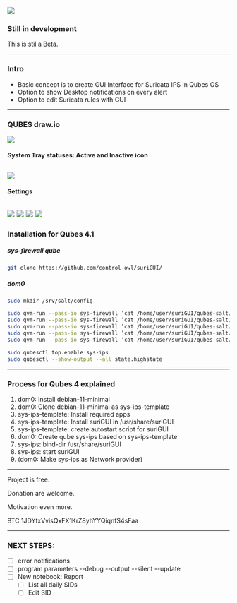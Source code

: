 ![](https://github.com/control-owl/suriGUI/blob/main/res/suriGUI.png)

### Still in development

This is stil a Beta.

-------------

### Intro

- Basic concept is to create GUI Interface for Suricata IPS in Qubes OS
- Option to show Desktop notifications on every alert
- Option to edit Suricata rules with GUI

-------------

### QUBES draw.io

![](https://github.com/control-owl/suriGUI/blob/main/res/sys-ips.jpg)


#### System Tray statuses: Active and Inactive icon
![](https://github.com/control-owl/suriGUI/blob/main/res/preview/status.png)
-------------

#### Settings
![](https://github.com/control-owl/suriGUI/blob/main/res/preview/settings-1.png)
![](https://github.com/control-owl/suriGUI/blob/main/res/preview/settings-2.png)
![](https://github.com/control-owl/suriGUI/blob/main/res/preview/settings-3.png)
![](https://github.com/control-owl/suriGUI/blob/main/res/preview/settings-4.png)
-------------

### Installation for Qubes 4.1

##### sys-firewall qube
```sh
git clone https://github.com/control-owl/suriGUI/
```
##### dom0
```sh
sudo mkdir /srv/salt/config

sudo qvm-run --pass-io sys-firewall ’cat /home/user/suriGUI/qubes-salt/sys-ips.top’ | sudo tee /srv/salt/sys-ips.top
sudo qvm-run --pass-io sys-firewall ’cat /home/user/suriGUI/qubes-salt/config/sys-ips.sls’ | sudo tee /srv/salt/config/sys-ips.sls
sudo qvm-run --pass-io sys-firewall ’cat /home/user/suriGUI/qubes-salt/config/sys-ips-template.sls’ | sudo tee /srv/salt/config/sys-ips-template.sls
sudo qvm-run --pass-io sys-firewall ’cat /home/user/suriGUI/qubes-salt/config/sys-ips-template-config.sls’ | sudo tee /srv/salt/config/sys-ips-template-config.sls
sudo qvm-run --pass-io sys-firewall ’cat /home/user/suriGUI/qubes-salt/config/sys-ips-config.sls’ | sudo tee /srv/salt/config/sys-ips-config.sls

sudo qubesctl top.enable sys-ips
sudo qubesctl --show-output --all state.highstate
```

-------------

### Process for Qubes 4 explained

1. dom0: Install debian-11-minimal
2. dom0: Clone debian-11-minimal as sys-ips-template
3. sys-ips-template: Install required apps
4. sys-ips-template: Install suriGUI in /usr/share/suriGUI
5. sys-ips-template: create autostart script for suriGUI
6. dom0: Create qube sys-ips based on sys-ips-template
7. sys-ips: bind-dir /usr/share/suriGUI
8. sys-ips: start suriGUI
9. (dom0: Make sys-ips as Network provider)

-------------

Project is free.

Donation are welcome.

Motivation even more.

BTC 1JDYtxVvisQxFX1KrZ8yhYYQiqnfS4sFaa


-------------

### NEXT STEPS:

- [ ] error notifications
- [ ] program parameters --debug --output --silent --update
- [ ] New notebook: Report
  - [ ] List all daily SIDs
  - [ ] Edit SID
